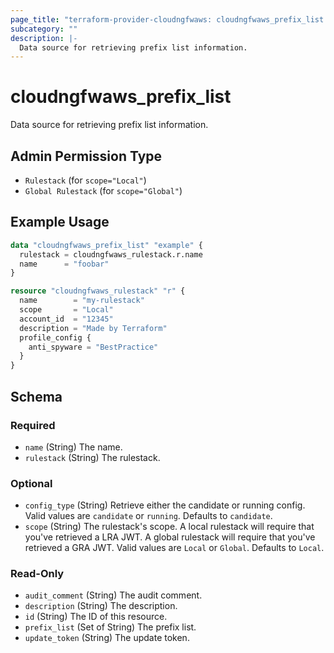 ```yaml
---
page_title: "terraform-provider-cloudngfwaws: cloudngfwaws_prefix_list Data Source"
subcategory: ""
description: |-
  Data source for retrieving prefix list information.
---
```


# cloudngfwaws_prefix_list

Data source for retrieving prefix list information.


## Admin Permission Type

* `Rulestack` (for `scope="Local"`)
* `Global Rulestack` (for `scope="Global"`)


## Example Usage

```terraform
data "cloudngfwaws_prefix_list" "example" {
  rulestack = cloudngfwaws_rulestack.r.name
  name      = "foobar"
}

resource "cloudngfwaws_rulestack" "r" {
  name        = "my-rulestack"
  scope       = "Local"
  account_id  = "12345"
  description = "Made by Terraform"
  profile_config {
    anti_spyware = "BestPractice"
  }
}
```


<!-- schema generated by tfplugindocs -->
## Schema

### Required

- `name` (String) The name.
- `rulestack` (String) The rulestack.

### Optional

- `config_type` (String) Retrieve either the candidate or running config. Valid values are `candidate` or `running`. Defaults to `candidate`.
- `scope` (String) The rulestack's scope. A local rulestack will require that you've retrieved a LRA JWT. A global rulestack will require that you've retrieved a GRA JWT. Valid values are `Local` or `Global`. Defaults to `Local`.

### Read-Only

- `audit_comment` (String) The audit comment.
- `description` (String) The description.
- `id` (String) The ID of this resource.
- `prefix_list` (Set of String) The prefix list.
- `update_token` (String) The update token.
